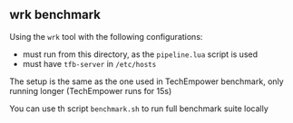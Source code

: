 wrk benchmark
---

Using the `wrk` tool with the following configurations:

- must run from this directory, as the `pipeline.lua` script is used
- must have `tfb-server` in `/etc/hosts`

The setup is the same as the one used in TechEmpower benchmark, only running longer (TechEmpower runs for 15s)

You can use th script `benchmark.sh` to run full benchmark suite locally